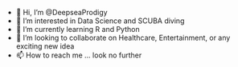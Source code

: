 - 👋 Hi, I’m @DeepseaProdigy
- 👀 I’m interested in Data Science and SCUBA diving
- 🌱 I’m currently learning R and Python
- 💞️ I’m looking to collaborate on Healthcare, Entertainment, or any exciting new idea
- 📫 How to reach me ... look no further

<!---
DeepseaProdigy/DeepseaProdigy is a ✨ special ✨ repository because its `README.md` (this file) appears on your GitHub profile.
You can click the Preview link to take a look at your changes.
--->
